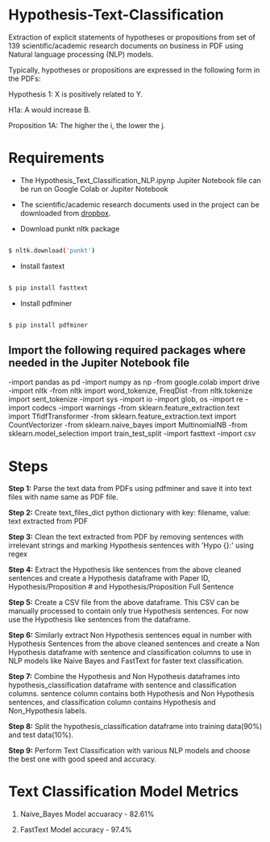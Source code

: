 # Hypothesis-Text-Classification

  

Extraction of explicit statements of hypotheses or propositions from set of 139 scientific/academic research documents on business in PDF using Natural language processing (NLP) models.

  

Typically, hypotheses or propositions are expressed in the following form in the PDFs:

  

Hypothesis 1: X is positively related to Y.

H1a: A would increase B.

Proposition 1A: The higher the i, the lower the j.

  

# Requirements
* The Hypothesis_Text_Classification_NLP.ipynp Jupiter Notebook file can be run on Google Colab or Jupiter Notebook

* The scientific/academic research documents used in the project can be downloaded from [dropbox](https://www.dropbox.com/sh/q49mnn6i575b8nh/AAByLkuQuU4RLJ44o0i-Fiuma?dl=0).

* Download punkt nltk package

```sh

$ nltk.download('punkt')

```

* Install fastext

```sh

$ pip install fasttext

```

* Install pdfminer

```sh

$ pip install pdfminer

```

  

## Import the following required packages where needed in the Jupiter Notebook file


-import pandas as pd
-import numpy as np
-from google.colab import drive
-import nltk
-from nltk import word_tokenize, FreqDist
-from nltk.tokenize import sent_tokenize
-import sys
-import io
-import glob, os
-import re
-import codecs
-import warnings
-from sklearn.feature_extraction.text import TfidfTransformer
-from sklearn.feature_extraction.text import CountVectorizer
-from sklearn.naive_bayes import MultinomialNB
-from sklearn.model_selection import train_test_split
-import fasttext
-import csv

  

# Steps

  

**Step 1:** Parse the text data from PDFs using pdfminer and save it into text files with name same as PDF file.

**Step 2:** Create text_files_dict python dictionary with key: filename, value: text extracted from PDF

**Step 3:** Clean the text extracted from PDF by removing sentences with irrelevant strings and marking Hypothesis sentences with '<split>Hypo {}:' using regex

**Step 4:** Extract the Hypothesis like sentences from the above cleaned sentences and create a Hypothesis dataframe with Paper ID, Hypothesis/Proposition # and Hypothesis/Proposition Full Sentence

**Step 5:** Create a CSV file from the above dataframe. This CSV can be manually processed to contain only true Hypothesis sentences. For now use the Hypothesis like sentences from the dataframe.

**Step 6:** Similarly extract Non Hypothesis sentences equal in number with Hypothesis Sentences from the above cleaned sentences and create a Non Hypothesis dataframe with sentence and classification columns to use in NLP models like Naive Bayes and FastText for faster text classification.

**Step 7:** Combine the Hypothesis and Non Hypothesis dataframes into hypothesis_classification dataframe with sentence and classification columns. sentence column contains both Hypothesis and Non Hypothesis sentences, and classification column contains Hypothesis and Non_Hypothesis labels.

**Step 8:** Split the hypothesis_classification dataframe into training data(90%) and test data(10%).

**Step 9:** Perform Text Classification with various NLP models and choose the best one with good speed and accuracy.

  

# Text Classification Model Metrics

1) Naive_Bayes Model accuaracy - 82.61%

2) FastText Model accuracy - 97.4%

